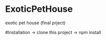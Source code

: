 # ExoticPetHouse
exotic pet house (final prject)

#Installation
-> clone this project
-> npm install
